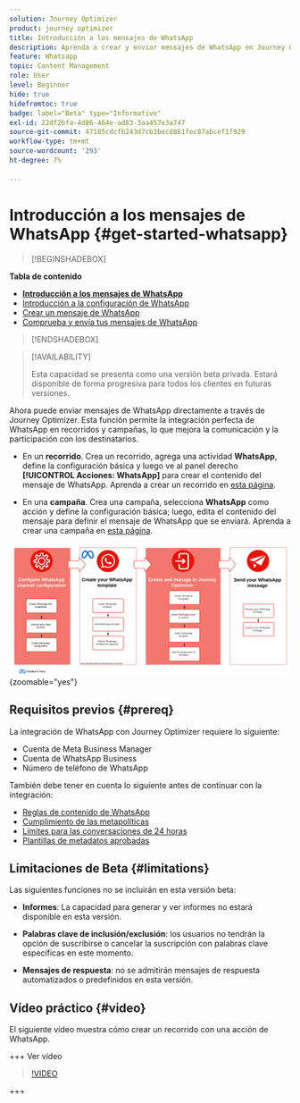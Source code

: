 ```yaml
---
solution: Journey Optimizer
product: journey optimizer
title: Introducción a los mensajes de WhatsApp
description: Aprenda a crear y enviar mensajes de WhatsApp en Journey Optimizer
feature: Whatsapp
topic: Content Management
role: User
level: Beginner
hide: true
hidefromtoc: true
badge: label="Beta" type="Informative"
exl-id: 22df2bfa-4d86-464e-ad83-3aa457e3a747
source-git-commit: 47185cdcfb243d7cb3becd861fec87abcef1f929
workflow-type: tm+mt
source-wordcount: '293'
ht-degree: 7%

---
```


# Introducción a los mensajes de WhatsApp {#get-started-whatsapp}

>[!BEGINSHADEBOX]

**Tabla de contenido**

* **[Introducción a los mensajes de WhatsApp](get-started-whatsapp.md)**
* [Introducción a la configuración de WhatsApp](whatsapp-configuration.md)
* [Crear un mensaje de WhatsApp](create-whatsapp.md)
* [Comprueba y envía tus mensajes de WhatsApp](send-whatsapp.md)

>[!ENDSHADEBOX]

>[!AVAILABILITY]
>
>Esta capacidad se presenta como una versión beta privada. Estará disponible de forma progresiva para todos los clientes en futuras versiones.

Ahora puede enviar mensajes de WhatsApp directamente a través de Journey Optimizer. Esta función permite la integración perfecta de WhatsApp en recorridos y campañas, lo que mejora la comunicación y la participación con los destinatarios.

* En un **recorrido**. Crea un recorrido, agrega una actividad **WhatsApp**, define la configuración básica y luego ve al panel derecho **[!UICONTROL Acciones: WhatsApp]** para crear el contenido del mensaje de WhatsApp. Aprenda a crear un recorrido en [esta página](../building-journeys/journey-gs.md).

* En una **campaña**. Crea una campaña, selecciona **WhatsApp** como acción y define la configuración básica; luego, edita el contenido del mensaje para definir el mensaje de WhatsApp que se enviará. Aprenda a crear una campaña en [esta página](../campaigns/create-campaign.md#configure).

![](assets/do-not-localize/whatsapp-beta.png){zoomable="yes"}

## Requisitos previos {#prereq}

La integración de WhatsApp con Journey Optimizer requiere lo siguiente:

* Cuenta de Meta Business Manager
* Cuenta de WhatsApp Business
* Número de teléfono de WhatsApp

También debe tener en cuenta lo siguiente antes de continuar con la integración:

* [Reglas de contenido de WhatsApp](https://www.whatsapp.com/legal/messaging-guidelines)
* [Cumplimiento de las metapolíticas](https://www.whatsapp.com/legal)
* [Límites para las conversaciones de 24 horas](https://developers.facebook.com/docs/whatsapp/messaging-limits/)
* [Plantillas de metadatos aprobadas](https://developers.facebook.com/docs/whatsapp/message-templates/guidelines/)

## Limitaciones de Beta {#limitations}

Las siguientes funciones no se incluirán en esta versión beta:

* **Informes**: La capacidad para generar y ver informes no estará disponible en esta versión.

* **Palabras clave de inclusión/exclusión**: los usuarios no tendrán la opción de suscribirse o cancelar la suscripción con palabras clave específicas en este momento.

* **Mensajes de respuesta**: no se admitirán mensajes de respuesta automatizados o predefinidos en esta versión.

## Vídeo práctico {#video}


El siguiente vídeo muestra cómo crear un recorrido con una acción de WhatsApp.

+++ Ver vídeo

>[!VIDEO](https://video.tv.adobe.com/v/3451621?learn=on)

+++

